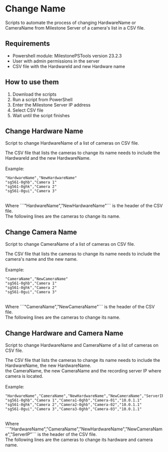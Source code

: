 # Change Name
Scripts to automate the process of changing HardwareName or CameraName from Milestone Server of a camera's list in a CSV file.  <br />

## Requirements
- Powershell module: MilestonePSTools version 23.2.3
- User with admin permissions in the server
- CSV file with the HardwareId and new Hardware name

## How to use them
1. Download the scripts
2. Run a script from PowerShell
3. Enter the Milestone Server IP address
4. Select CSV file
5. Wait until the script finishes

## Change Hardware Name
Script to change HardwareName of a list of cameras on CSV file.  <br />

The CSV file that lists the cameras to change its name needs to include the HardwareId and the new HardwareName.  <br />  <br />
Example:  <br />
````
"HardwareName","NewHardwareName"
"sg561-0ghb","Camera 1"
"sg561-0ghk","Camera 2"
"sg561-0gui","Camera 3"
````
<br />
Where ```"HardwareName","NewHardwareName"``` is the header of the CSV file.  <br />
The following lines are the cameras to change its name.  <br />

## Change Camera Name
Script to change CameraName of a list of cameras on CSV file.  <br />

The CSV file that lists the cameras to change its name needs to include the camera's name and the new name.  <br />  <br />
Example:  <br />
````
"CameraName","NewCameraName"
"sg561-0ghb","Camera 1"
"sg561-0ghk","Camera 2"
"sg561-0gui","Camera 3"
````
<br />
Where ```"CameraName","NewCameraName"``` is the header of the CSV file.  <br />
The following lines are the cameras to change its name.  <br />

## Change Hardware and Camera Name
Script to change HardwareName and CameraName of a list of cameras on CSV file.  <br />

The CSV file that lists the cameras to change its name needs to include the HardwareName, the new HardwareName.  
the CameraName, the new CameraName and the recording server IP where camera is located. <br />  <br />
Example:  <br />
````
"HardwareName","CameraName","NewHardwareName","NewCameraName","ServerIP"
"sg561-0ghb","Camera 1","Camera1-0ghb","Camera-01","10.0.1.1"
"sg561-0ghk","Camera 2","Camera2-0ghb","Camera-02","10.0.1.1"
"sg561-0gui","Camera 3","Camera3-0ghb","Camera-03","10.0.1.1"
````
<br />
Where ```"HardwareName","CameraName","NewHardwareName","NewCameraName","ServerIP"``` is the header of the CSV file.  <br />
The following lines are the cameras to change its hardware and camera name.  <br />